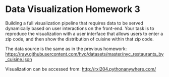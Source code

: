 # Data Visualization Homework 3

Building a full visualization pipeline that requires data to be served dynamically based on user interactions on the front-end. Your task is to reproduce the visualization with a user interface that allows users to enter a zip code, and then show the distribution of cuisine within that zip code. 

The data source is the same as in the previous homework:
https://raw.githubusercontent.com/hvo/datasets/master/nyc_restaurants_by_cuisine.json

Visualization can be accessed from: http://rxl204.pythonanywhere.com/
